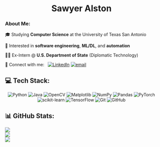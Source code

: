<h1 align="center">Sawyer Alston</h1>

### About Me:

🎓 Studying **Computer Science** at the University of Texas San Antonio

🧠 Interested in **software engineering**, **ML/DL**, and **automation**

🧑‍💻 Ex-Intern @ **U.S. Department of State** (Diplomatic Technology)

🤝 Connect with me:&nbsp;&nbsp;&nbsp;[![LinkedIn](https://img.shields.io/badge/LinkedIn-%230077B5.svg?logo=linkedin&logoColor=white)](https://linkedin.com/in/sawyer-alston-a54b39358) [![email](https://img.shields.io/badge/Email-D14836?logo=gmail&logoColor=white)](mailto:sawyeralston06@gmail.com) 

## 💻 Tech Stack:
<p align="center">
  <img src="https://img.shields.io/badge/python-3670A0?style=for-the-badge&logo=python&logoColor=ffdd54" alt="Python"/>
  <img src="https://img.shields.io/badge/java-%23ED8B00.svg?style=for-the-badge&logo=openjdk&logoColor=white" alt="Java"/>
  <img src="https://img.shields.io/badge/opencv-%23white.svg?style=for-the-badge&logo=opencv&logoColor=white" alt="OpenCV"/>
  <img src="https://img.shields.io/badge/Matplotlib-%23ffffff.svg?style=for-the-badge&logo=Matplotlib&logoColor=black" alt="Matplotlib"/>
  <img src="https://img.shields.io/badge/numpy-%23013243.svg?style=for-the-badge&logo=numpy&logoColor=white" alt="NumPy"/>
  <img src="https://img.shields.io/badge/pandas-%23150458.svg?style=for-the-badge&logo=pandas&logoColor=white" alt="Pandas"/>
  <img src="https://img.shields.io/badge/PyTorch-%23EE4C2C.svg?style=for-the-badge&logo=PyTorch&logoColor=white" alt="PyTorch"/>
  <img src="https://img.shields.io/badge/scikit--learn-%23F7931E.svg?style=for-the-badge&logo=scikit-learn&logoColor=white" alt="scikit-learn"/>
  <img src="https://img.shields.io/badge/TensorFlow-%23FF6F00.svg?style=for-the-badge&logo=TensorFlow&logoColor=white" alt="TensorFlow"/>
  <img src="https://img.shields.io/badge/git-%23F05033.svg?style=for-the-badge&logo=git&logoColor=white" alt="Git"/>
  <img src="https://img.shields.io/badge/github-%23121011.svg?style=for-the-badge&logo=github&logoColor=white" alt="GitHub"/>
</p>


## 📊 GitHub Stats:
![](https://github-readme-stats.vercel.app/api?username=SawyerAlston&theme=react&hide_border=false&include_all_commits=false&count_private=false)<br/>
![](https://nirzak-streak-stats.vercel.app/?user=SawyerAlston&theme=react&hide_border=false)<br/>
![](https://github-readme-stats.vercel.app/api/top-langs/?username=SawyerAlston&theme=react&hide_border=false&include_all_commits=false&count_private=false&layout=compact)
